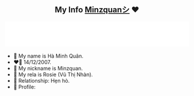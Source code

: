 <div align="center">
<h2>My Info <a href="www.facebook.com/minzquan">Minzquanシ</a> ❤</h1>
<img src="./info.svg"/>
</div>

-   🌸 My name is Hà Minh Quân.</br>
-   ❤️‍🔥 14/12/2007.</br> 
-   💬 My nickname is Minzquan.</br> 
-   💬 My rela is Rosie (Vũ Thị Nhàn).</br> 
-   💓 Relationship: Hẹn hò.</br> 
-   🌹 Profile: 
